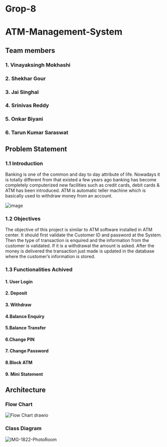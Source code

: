 # Grop-8
# ATM-Management-System
## Team members
### 1. Vinayaksingh Mokhashi
### 2. Shekhar Gour
### 3. Jai Singhal
### 4. Srinivas Reddy
### 5. Onkar Biyani
### 6. Tarun Kumar Saraswat

## Problem Statement
### 1.1 Introduction
Banking is one of the common and day to day attribute of life.
Nowadays it is totally different from that existed a few years ago banking
has become completely computerized new facilities such as credit cards,
debit cards & ATM has been introduced. ATM is automatic teller
machine which is basically used to withdraw money from an account.



![image](https://user-images.githubusercontent.com/98843684/210353167-a3875fd9-c136-41d8-8973-4b3bb90cc685.png)



### 1.2 Objectives
The objective of this project is similar to ATM software installed
in ATM center. It should first validate the Customer ID and password at the System. Then the
type of transaction is enquired and the information from the customer is
validated. If it is a withdrawal the amount is asked. After the money is
delivered the transaction just made is updated in the database where the
customer’s information is stored.

### 1.3 Functionalities Achived
####          1. User Login
####          2. Deposit
####          3. Withdraw
####          4.Balance Enquiry
####          5.Balance Transfer
####          6.Change PIN
####          7. Change Password
####          8.Block ATM
####          9. Mini Statement

## Architecture
### Flow Chart
![Flow Chart drawio](https://user-images.githubusercontent.com/98843684/210356261-a8c6d9d4-f675-4fd3-9a8d-a714bc3b0428.png)

### Class Diagram
![IMG-1822-PhotoRoom](https://user-images.githubusercontent.com/98843684/210356319-12836b25-2d09-4a57-833a-0ba092be71c6.PNG)

